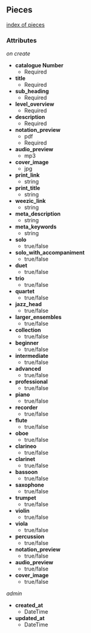 ## Pieces
[index of pieces](usefulmusic.herokuapp.com/admin/pieces)

### Attributes

*on create*

- **catalogue Number**
  - Required
- **title**
  - Required
- **sub_heading**
  - Required
- **level_overview**
  - Required
- **description**
  - Required
- **notation_preview**
  - pdf
  - Required
- **audio_preview**
  - mp3
- **cover_image**
  - jpg
- **print_link**
  - string
- **print_title**
  - string
- **weezic_link**
  - string
- **meta_description**
  - string
- **meta_keywords**
  - string
- **solo**
  - true/false
- **solo_with_accompaniment**
  - true/false
- **duet**
  - true/false
- **trio**
  - true/false
- **quartet**
  - true/false
- **jazz_head**
  - true/false
- **larger_ensembles**
  - true/false
- **collection**
  - true/false
- **beginner**
  - true/false
- **intermediate**
  - true/false
- **advanced**
  - true/false
- **professional**
  - true/false
- **piano**
  - true/false
- **recorder**
  - true/false
- **flute**
  - true/false
- **oboe**
  - true/false
- **clarineo**
  - true/false
- **clarinet**
  - true/false
- **bassoon**
  - true/false
- **saxophone**
  - true/false
- **trumpet**
  - true/false
- **violin**
  - true/false
- **viola**
  - true/false
- **percussion**
  - true/false
- **notation_preview**
  - true/false
- **audio_preview**
  - true/false
- **cover_image**
  - true/false

*admin*
- **created_at**
  - DateTime
- **updated_at**
  - DateTime
